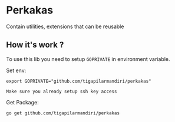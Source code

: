# Perkakas

Contain utilities, extensions that can be reusable

## How it's work ?
To use this lib you need to setup `GOPRIVATE` in environment variable. 

Set env:
```
export GOPRIVATE="github.com/tigapilarmandiri/perkakas"
```

`Make sure you already setup ssh key access`

Get Package:
```
go get github.com/tigapilarmandiri/perkakas
```

